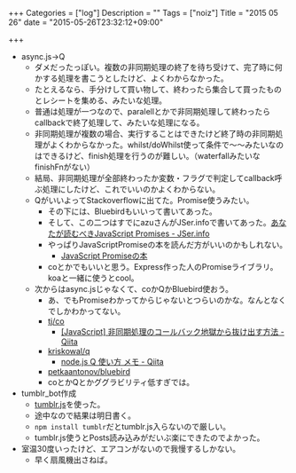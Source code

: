 +++
Categories = ["log"]
Description = ""
Tags = ["noiz"]
Title = "2015 05 26"
date = "2015-05-26T23:32:12+09:00"

+++

* async.js→Q
	* ダメだったっぽい。複数の非同期処理の終了を待ち受けて、完了時に何かする処理を書こうとしたけど、よくわからなかった。
	* たとえるなら、手分けして買い物して、終わったら集合して買ったものとレシートを集める、みたいな処理。
	* 普通は処理が一つなので、paralellとかで非同期処理して終わったらcallbackで終了処理して、みたいな処理になる。
	* 非同期処理が複数の場合、実行することはできたけど終了時の非同期処理がよくわからなかった。whilst/doWhilst使って条件で〜〜みたいなのはできるけど、finish処理を行うのが難しい。（waterfallみたいなfinishFnがない）
	* 結局、非同期処理が全部終わったか変数・フラグで判定してcallback呼ぶ処理にしたけど、これでいいのかよくわからない。
	* QがいいよってStackoverflowに出てた。Promise使うみたい。
		* その下には、Bluebirdもいいって書いてあった。
		* そして、この二つはすでにazuさんがJSer.infoで書いてあった。[あなたが読むべきJavaScript Promises - JSer.info](http://jser.info/post/77696682011/es6-promises/)
		* やっぱりJavaScriptPromiseの本を読んだ方がいいのかもしれない。
			* [JavaScript Promiseの本](http://azu.github.io/promises-book/)
		* coとかでもいいと思う。Express作った人のPromiseライブラリ。koaと一緒に使うとcool。
	* 次からはasync.jsじゃなくて、coかQかBluebird使おう。
		* あ、でもPromiseわかってからじゃないとつらいのかな。なんとなくでしかわかってない。
		* [tj/co](https://github.com/tj/co)
			* [\[JavaScript\] 非同期処理のコールバック地獄から抜け出す方法 - Qiita](http://qiita.com/LightSpeedC/items/7980a6e790d6cb2d6dad)
		* [kriskowal/q](https://github.com/kriskowal/q)
			* [node.js Q 使い方 メモ - Qiita](http://qiita.com/Awa_Dama/items/3f73ec4f5bf94bac2094)
		* [petkaantonov/bluebird](https://github.com/petkaantonov/bluebird)
		* coとかQとかググラビリティ低すぎでは。
* tumblr_bot作成
	* [tumblr.js](https://www.npmjs.com/package/tumblr.js)を使った。
	* 途中なので結果は明日書く。
	* `npm install tumblr`だとtumblr.js入らないので厳しい。
	* tumblr.js使うとPosts読み込みがだいぶ楽にできたのでよかった。
* 室温30度いったけど、エアコンがないので我慢するしかない。
	* 早く扇風機出さねば。